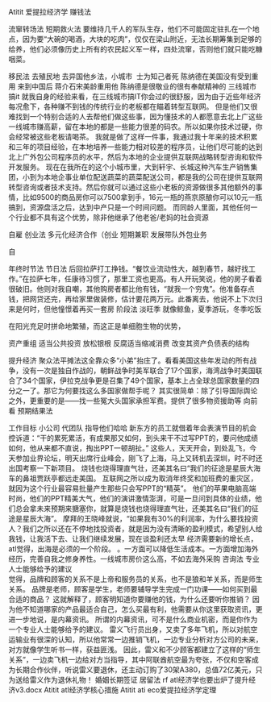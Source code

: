 Atitit 爱提拉经济学 赚钱法


流窜转场法 短期救火法
要维持几千人的军队生存，他们不可能固定驻扎在一个地点，因为要“大碗的喝酒，大块的吃肉”，仅仅在梁山附近，无法长期筹集到足够的给养，他们必须像历史上所有的农民起义军一样，四处流窜，否则他们就只能吃糠咽菜。

移民法
去殖民地 
去异国他乡法，小城市
​ ​士为知己者死 陈纳德在美国没有受到重用 来到中国后 蒋介石宋美龄重用他 陈纳德是很敬业的很有奉献精神的
三线城市搞it
就我自身的经验来看，在三线城市搞IT你会过的很舒服，因为由于近些年经济每况愈下，各种赚不到钱的传统行业的老板都在瞄着转型互联网。
但是他们又很难找到一个特别合适的人去帮他们做这些事，因为懂技术的人都愿意去北上广这些一线城市赚高薪，留在本地的都是一些能力很差的码农。所以如果你技术过硬，你会经常被这些老板请喝茶。
我就是做了这样一件事，我通过我十年来的技术积累和三年的项目经验，在本地培养一些能力相对较差的程序员，让他们尽可能的达到北上广外包公司程序员的水平，然后为本地的企业提供互联网战略转型咨询和软件开发服务。
现在在我所在的这个小城市里，大到轩宇、长城这种汽车生产销售集团，小到为本地企事业单位配送蔬菜的蔬菜配送公司，都是我的公司在提供互联网转型咨询或者技术支持。然后你就可以通过这些小老板的资源做很多其他额外的事情，比如9500的商品房你可以7500拿到手，16元一瓶的燕京原酿你可以10元一瓶搞到，资源盘活之后，达到中产只是一个时间问题。
而同龄人里面，其他任何一个行业都不具有这个优势，除非他继承了他老爸/老妈的社会资源






 























自雇 创业法
多元化经济合作（创业  短期兼职
发展带队外包业务

自

年终时节法 节日法
后回拉萨打工挣钱。“餐饮业流动性大，越到春节，越好找工作。”在拉萨七年，任康待习惯了，那里工资也更高。有人开玩笑说，他的房子看着很破旧。他则对我自嘲，其他购房者都比他有钱，“就我一个穷鬼”。他准备存点钱，把网贷还完，再给家里做装修，估计要花两万元。此番离去，他说不上下次归来是何时，但他憧憬着再买一套房
阶段法 淡旺季
就像鲸鱼，夏季游玩，冬季吃饭

在阳光充足时拼命地繁殖，而这正是单细胞生物的优势，

资产重组
适当公共投资
放松银根
反腐适当缩减消费
改变其资产负债表的结构



提升经济 聚众法平摊法 
​这全靠众多“小弟”抬庄了。看看美国这些年发动的所有战争，没有一次是独自作战的，朝鲜战争时美军联合了17个国家，海湾战争时美国联合了34个国家，伊拉克战争更是召集了49个国家，基本上占全球总国家数量的四分之一了。那它为何要找这么多国家做帮手呢？ 其实很简单：除了引导国际舆论之外，更重要的是——找一些冤大头国家承担军费。 ​提供了很多物资援助等 
向前看 预期结果法

工作目标 小公司 代团队 指导他们哈哈
新东方的员工就借着年会表演节目的机会控诉道：“干的累死累活，有成果那又如何，到头来干不过写PPT的，要问他成绩如何，他从来都不直说，掏出PPT一顿胡扯。” 这些人，天天开会，到处乱飞，今天参加业界论坛，明天出席行业峰会，刚飞了上海，马上又转机去深圳，时不时还出国考察一下新项目。
烧钱也烧得理直气壮，还美其名曰“我们的征途是星辰大海
车的鼻祖贾跃亭都远走美国。 互联网之所以成为取消年终奖和加班费的重灾区，就因为这个行业最容易批量产生那些只会写PPT的“精英”。 他们的苹果电脑高端时尚，他们的PPT精美大气，他们的演讲激情澎湃，可是一旦问到具体的业绩，他们总会拿未来预期来搪塞你，就算是烧钱也烧得理直气壮，还美其名曰“我们的征途是星辰大海”。 摩拜的王晓峰就说，“如果我有30%的利润率，为什么要找投资人？我们之所以还在不停地找投资者，就是因为没有清晰的盈利模式，希望别人给我钱，让我活下去、让我们继续发展，现在谈盈利还太早
经济需要新的增长点，
atl觉得，出海是必须的一个阶段。
。一方面可以降低生活成本。一方面增加海外经历，完善自我之修身养性。一线城市房价这么高，不如去海外采购
咨询法 专业人士能够给予的建议  
觉得，品牌和顾客的关系不是上帝和服务员的关系，也不是狼和羊关系，而是师生关系。 品牌是老师，顾客是学生，老师要辅导学生完成一门功课——如何买到最合适的商品？ 这就解释了，顾客明知道你要赚他的钱，为什么还要听你推销？ 因为他不知道哪家的产品最适合自己，怎么买最有利，他需要从你这里获取资讯，更进一步地说，是内幕资讯。 所谓的内幕资讯，可不是什么商业机密，而是你作为一个专业人士能够给予的建议。 雷义飞行员出身，又卖了多年飞机，所以对航空运输业有很深的认知，所以他常常一边推销飞机，一边专业分析对方公司的未来，对方就像学生听书一样，获益匪浅。 因此，雷义和不少顾客都建立了这样的“师生关系”，一边卖飞机一边给对方当指导，其中阿联酋航空最为夸张，不仅和空客成为长期合作伙伴，听说雷义要退休，还主动订购了30架A380，总值72亿美元，只为送给雷义作为退休礼物！
婚姻长期签证 居留法
rf
atl经济学也要出炉了提升经济v3.docx
Atitit atl经济学核心措施 
Atitit ati  eco爱提拉经济学定理


